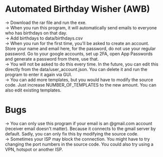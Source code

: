 # Automated Birthday Wisher (AWB)  
-> Download the rar file and run the exe.  
-> When you run this program, it will automatically send emails to everyone who has birthdays on that day.  
-> Add birthdays to data/birthdays.csv  
-> When you run for the first time, you'll be asked to create an account. Store your name and email here, for the password, do not use your regular password. Go to your google accounts, set up 2FA, open App Passwords and generate a password from there, use that.  
-> You will not be asked to do this every time. In the future, you can edit this directly from the data/user_account.json. You can delete it and run the program to enter it again via GUI.  
-> You can add more templates, but you would have to modify the source code. Just increase NUMBER_OF_TEMPLATES to the new amount. You can also edit existing templates.  

  # Bugs  
-> You can only use this program if your email is an @gmail.com account (receiver email doesn't matter). Because it connects to the gmail server by default. Sadly, you can only fix this by modifying the source code.  
-> Sometimes your ISP may block the connection. You might have to try changing the port numbers in the source code. You could also try using a VPN, hotspot or another ISP.  
